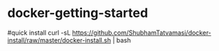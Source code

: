 # docker-getting-started
#quick install
curl -sL https://github.com/ShubhamTatvamasi/docker-install/raw/master/docker-install.sh | bash
